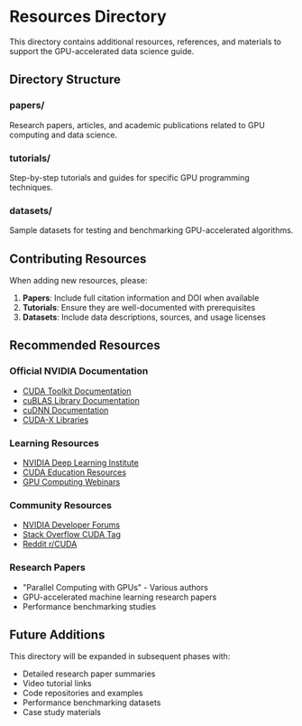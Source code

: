 # Resources Directory

This directory contains additional resources, references, and materials to support the GPU-accelerated data science guide.

## Directory Structure

### papers/
Research papers, articles, and academic publications related to GPU computing and data science.

### tutorials/
Step-by-step tutorials and guides for specific GPU programming techniques.

### datasets/
Sample datasets for testing and benchmarking GPU-accelerated algorithms.

## Contributing Resources

When adding new resources, please:

1. **Papers**: Include full citation information and DOI when available
2. **Tutorials**: Ensure they are well-documented with prerequisites
3. **Datasets**: Include data descriptions, sources, and usage licenses

## Recommended Resources

### Official NVIDIA Documentation
- [CUDA Toolkit Documentation](https://docs.nvidia.com/cuda/)
- [cuBLAS Library Documentation](https://docs.nvidia.com/cuda/cublas/)
- [cuDNN Documentation](https://docs.nvidia.com/deeplearning/cudnn/)
- [CUDA-X Libraries](https://developer.nvidia.com/cuda-x)

### Learning Resources
- [NVIDIA Deep Learning Institute](https://www.nvidia.com/en-us/training/)
- [CUDA Education Resources](https://developer.nvidia.com/cuda-education-training)
- [GPU Computing Webinars](https://www.nvidia.com/en-us/training/online/)

### Community Resources
- [NVIDIA Developer Forums](https://forums.developer.nvidia.com/)
- [Stack Overflow CUDA Tag](https://stackoverflow.com/questions/tagged/cuda)
- [Reddit r/CUDA](https://www.reddit.com/r/CUDA/)

### Research Papers
- "Parallel Computing with GPUs" - Various authors
- GPU-accelerated machine learning research papers
- Performance benchmarking studies

## Future Additions

This directory will be expanded in subsequent phases with:
- Detailed research paper summaries
- Video tutorial links
- Code repositories and examples
- Performance benchmarking datasets
- Case study materials
